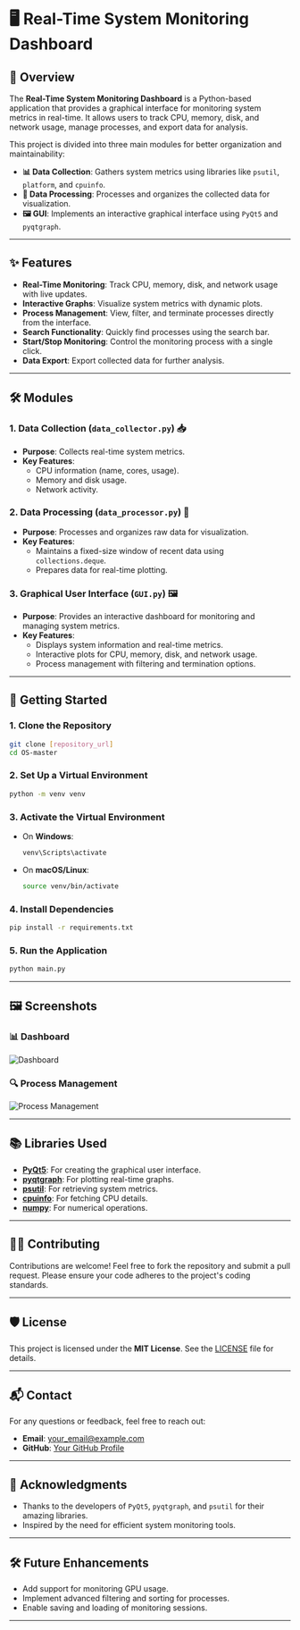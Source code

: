 # 🖥️ Real-Time System Monitoring Dashboard


## 🌟 Overview

The **Real-Time System Monitoring Dashboard** is a Python-based application that provides a graphical interface for monitoring system metrics in real-time. It allows users to track CPU, memory, disk, and network usage, manage processes, and export data for analysis.

This project is divided into three main modules for better organization and maintainability:

- **📊 Data Collection**: Gathers system metrics using libraries like `psutil`, `platform`, and `cpuinfo`.
- **🧮 Data Processing**: Processes and organizes the collected data for visualization.
- **🖼️ GUI**: Implements an interactive graphical interface using `PyQt5` and `pyqtgraph`.

---

## ✨ Features

- **Real-Time Monitoring**: Track CPU, memory, disk, and network usage with live updates.
- **Interactive Graphs**: Visualize system metrics with dynamic plots.
- **Process Management**: View, filter, and terminate processes directly from the interface.
- **Search Functionality**: Quickly find processes using the search bar.
- **Start/Stop Monitoring**: Control the monitoring process with a single click.
- **Data Export**: Export collected data for further analysis.

---

## 🛠️ Modules

### 1. **Data Collection (`data_collector.py`)** 📥
- **Purpose**: Collects real-time system metrics.
- **Key Features**:
  - CPU information (name, cores, usage).
  - Memory and disk usage.
  - Network activity.

### 2. **Data Processing (`data_processor.py`)** 🧮
- **Purpose**: Processes and organizes raw data for visualization.
- **Key Features**:
  - Maintains a fixed-size window of recent data using `collections.deque`.
  - Prepares data for real-time plotting.

### 3. **Graphical User Interface (`GUI.py`)** 🖼️
- **Purpose**: Provides an interactive dashboard for monitoring and managing system metrics.
- **Key Features**:
  - Displays system information and real-time metrics.
  - Interactive plots for CPU, memory, disk, and network usage.
  - Process management with filtering and termination options.

---

## 🚀 Getting Started

### 1. **Clone the Repository**
```bash
git clone [repository_url]
cd OS-master
```

### 2. **Set Up a Virtual Environment**
```bash
python -m venv venv
```

### 3. **Activate the Virtual Environment**
- On **Windows**:
  ```bash
  venv\Scripts\activate
  ```
- On **macOS/Linux**:
  ```bash
  source venv/bin/activate
  ```

### 4. **Install Dependencies**
```bash
pip install -r requirements.txt
```

### 5. **Run the Application**
```bash
python main.py
```

---

## 🖼️ Screenshots

### 📊 Dashboard
![Dashboard](https://via.placeholder.com/800x400?text=Dashboard+Screenshot)

### 🔍 Process Management
![Process Management](https://via.placeholder.com/800x400?text=Process+Management+Screenshot)

---

## 📚 Libraries Used

- **[PyQt5](https://pypi.org/project/PyQt5/)**: For creating the graphical user interface.
- **[pyqtgraph](https://www.pyqtgraph.org/)**: For plotting real-time graphs.
- **[psutil](https://pypi.org/project/psutil/)**: For retrieving system metrics.
- **[cpuinfo](https://pypi.org/project/py-cpuinfo/)**: For fetching CPU details.
- **[numpy](https://numpy.org/)**: For numerical operations.

---

## 🧑‍💻 Contributing

Contributions are welcome! Feel free to fork the repository and submit a pull request. Please ensure your code adheres to the project's coding standards.

---

## 🛡️ License

This project is licensed under the **MIT License**. See the [LICENSE](LICENSE) file for details.

---

## 📬 Contact

For any questions or feedback, feel free to reach out:

- **Email**: [your_email@example.com](mailto:arinchoubey9@gmail.com)
- **GitHub**: [Your GitHub Profile](https://github.com/Anonymous-0143)

---

## 🌟 Acknowledgments

- Thanks to the developers of `PyQt5`, `pyqtgraph`, and `psutil` for their amazing libraries.
- Inspired by the need for efficient system monitoring tools.

---

## 🛠️ Future Enhancements

- Add support for monitoring GPU usage.
- Implement advanced filtering and sorting for processes.
- Enable saving and loading of monitoring sessions.

---

